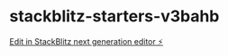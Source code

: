 # stackblitz-starters-v3bahb

[Edit in StackBlitz next generation editor ⚡️](https://stackblitz.com/~/github.com/LarsGJobloop/stackblitz-starters-v3bahb)